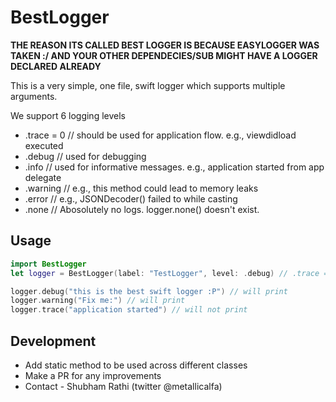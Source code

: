 # BestLogger

**THE REASON ITS CALLED BEST LOGGER IS BECAUSE EASYLOGGER WAS TAKEN :/ AND YOUR OTHER DEPENDECIES/SUB MIGHT HAVE A LOGGER  DECLARED ALREADY**

This is a very simple, one file, swift logger which supports multiple arguments. 

We support 6 logging levels
* .trace = 0 // should be used for application flow. e.g., viewdidload executed
* .debug // used for debugging
* .info // used for informative messages. e.g., application started from app delegate
* .warning // e.g., this method could lead to memory leaks
* .error // e.g., JSONDecoder() failed to while casting
* .none // Abosolutely no logs. logger.none() doesn't exist.

## Usage

```swift
import BestLogger
let logger = BestLogger(label: "TestLogger", level: .debug) // .trace = 0, .debug, .info, .warning, .error, .none

logger.debug("this is the best swift logger :P") // will print 
logger.warning("Fix me:") // will print
logger.trace("application started") // will not print
```

## Development

* Add static method to be used across different classes
* Make a PR for any improvements
* Contact - Shubham Rathi (twitter @metallicalfa)
